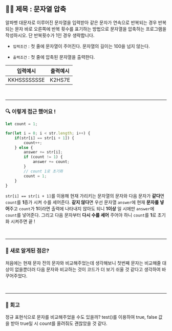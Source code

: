## ✍🏻 제목 : 문자열 압축
알파벳 대문자로 이루어진 문자열을 입력받아 같은 문자가 연속으로 반복되는 경우 반복되는 문자 바로 오른쪽에 반복 횟수를 표기하는 방법으로 문자열을 압축하는 프로그램을 작성하시오. 단 반복횟수가 1인 경우 생략합니다.

- `입력조건` : 첫 줄에 문자열이 주어진다. 문자열의 길이는 100을 넘지 않는다.

- `출력조건` : 첫 줄에 압축된 문자열을 출력한다.

|입력예시|출력예시|
|:------:|:----:|
|KKHSSSSSSSE|K2HS7E|


</br>

---

### 🔍 이렇게 접근 했어요 !

```javascript
let count = 1;

for(let i = 0; i < str.length; i++) {       
    if(str[i] == str[i + 1]) {
        count++;
    } else {
        answer += str[i];
        if (count != 1) {
            answer += count;
        }
        // count 1로 초기화
        count = 1;
    } 
}
```
`str[i] == str[i + 1]`를 이용해 현재 가리키는 문자열의 문자와 다음 문자가 **같다**면 `count`를 **1**증가 시켜 수를 세어준다. **같지 않다**면 우선 문자열 `answer`에 현재 **문자를 넣어**주고 `count`가 **1**이라면 출력에 나타내지 않아도 되니 **1이상** 일 시에만 `answer`에 `count`를 넣어준다. 그리고 다음 문자부터 **다시 수를 세어** 주어야 하니 `count`를 **1**로 초기화 시켜주면 끝 ! 

</br>

---

### 🎉 새로 알게된 점은?
처음에는 현재 문자 전의 문자와 비교해주었는데 생각해보니 첫번째 문자는 비교해줄 대상이 없을뿐더러 다음 문자와 비교하는 것이 코드가 더 보기 쉬울 것 같다고 생각하여 바꾸어주었다. 

</br>

---

### 🐾 회고
정규 표현식으로 문자를 비교해주었을 수도 있을까? test()를 이용하여 true, false 값을 받아 true일 시 count를 올려줘도 괜찮았을 것 같다.